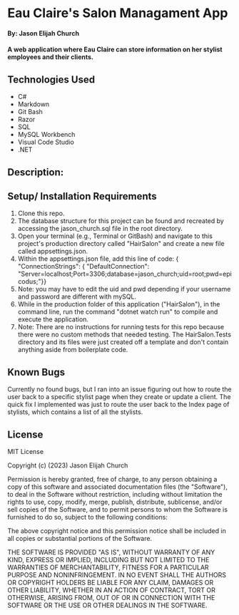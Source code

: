 #  Eau Claire's Salon Managament App

#### By: Jason Elijah Church

#### A web application where Eau Claire can store information on her stylist employees and their clients.

## Technologies Used
* C#
* Markdown
* Git Bash
* Razor
* SQL
* MySQL Workbench
* Visual Code Studio
* .NET

## Description:


## Setup/ Installation Requirements

1. Clone this repo.
2. The database structure for this project can be found and recreated by accessing the jason_church.sql file in the root directory.
2. Open your terminal (e.g., Terminal or GitBash) and navigate to this project's production directory called "HairSalon" and create a new file called appsettings.json.
3. Within the appsettings.json file, add this line of code: { "ConnectionStrings": { "DefaultConnection": "Server=localhost;Port=3306;database=jason_church;uid=root;pwd=epicodus;"}}
4. Note: you may have to edit the uid and pwd depending if your username and password are different with mySQL.
5. While in the production folder of this application ("HairSalon"), in the command line, run the command "dotnet watch run" to compile and execute the application.
6. Note: There are no instructions for running tests for this repo because there were no custom methods that needed testing. The HairSalon.Tests directory and its files were just created off a template and don't contain anything aside from boilerplate code.

## Known Bugs
Currently no found bugs, but I ran into an issue figuring out how to route the user back to a specific stylist page when they create or update a client. The quick fix I implemented was just to route the user back to the Index page of stylists, which contains a list of all the stylists. 


## License

MIT License

Copyright (c) (2023) Jason Elijah Church

Permission is hereby granted, free of charge, to any person obtaining a copy
of this software and associated documentation files (the "Software"), to deal
in the Software without restriction, including without limitation the rights
to use, copy, modify, merge, publish, distribute, sublicense, and/or sell
copies of the Software, and to permit persons to whom the Software is
furnished to do so, subject to the following conditions:

The above copyright notice and this permission notice shall be included in all
copies or substantial portions of the Software.

THE SOFTWARE IS PROVIDED "AS IS", WITHOUT WARRANTY OF ANY KIND, EXPRESS OR
IMPLIED, INCLUDING BUT NOT LIMITED TO THE WARRANTIES OF MERCHANTABILITY,
FITNESS FOR A PARTICULAR PURPOSE AND NONINFRINGEMENT. IN NO EVENT SHALL THE
AUTHORS OR COPYRIGHT HOLDERS BE LIABLE FOR ANY CLAIM, DAMAGES OR OTHER
LIABILITY, WHETHER IN AN ACTION OF CONTRACT, TORT OR OTHERWISE, ARISING FROM,
OUT OF OR IN CONNECTION WITH THE SOFTWARE OR THE USE OR OTHER DEALINGS IN THE
SOFTWARE.
